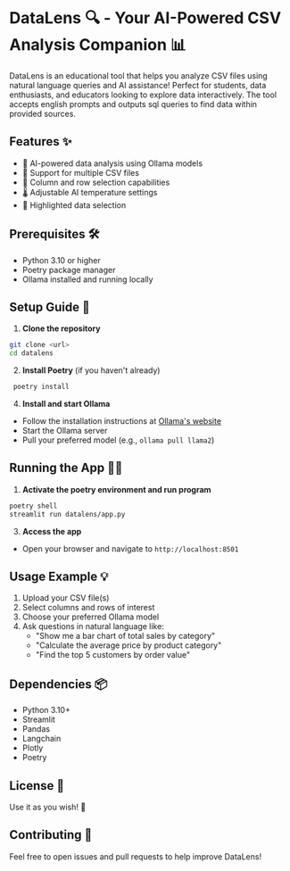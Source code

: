 # DataLens 🔍 - Your AI-Powered CSV Analysis Companion 📊

DataLens is an educational tool that helps you analyze CSV files using natural language queries and AI assistance! Perfect for students, data enthusiasts, and educators looking to explore data interactively. The tool accepts english prompts and outputs sql queries to find data within provided sources.

## Features ✨

- 🤖 AI-powered data analysis using Ollama models
- 📁 Support for multiple CSV files
- 🎯 Column and row selection capabilities
- 🌡️ Adjustable AI temperature settings
- 🎨 Highlighted data selection

## Prerequisites 🛠️

- Python 3.10 or higher
- Poetry package manager
- Ollama installed and running locally

## Setup Guide 🚀

1. **Clone the repository**
```bash
git clone <url>
cd datalens
```

2. **Install Poetry** (if you haven't already)

```bash
 poetry install
```

4. **Install and start Ollama**
- Follow the installation instructions at [Ollama's website](https://ollama.ai)
- Start the Ollama server
- Pull your preferred model (e.g., `ollama pull llama2`)

## Running the App 🏃‍♂️

1. **Activate the poetry environment and run program**
```bash
poetry shell
streamlit run datalens/app.py
```


3. **Access the app**
- Open your browser and navigate to `http://localhost:8501`

## Usage Example 💡

1. Upload your CSV file(s)
2. Select columns and rows of interest
3. Choose your preferred Ollama model
4. Ask questions in natural language like:
   - "Show me a bar chart of total sales by category"
   - "Calculate the average price by product category"
   - "Find the top 5 customers by order value"

## Dependencies 📦

- Python 3.10+
- Streamlit
- Pandas
- Langchain
- Plotly
- Poetry

## License 📄

Use it as you wish! 🎉

## Contributing 🤝

Feel free to open issues and pull requests to help improve DataLens!